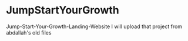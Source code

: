 # JumpStartYourGrowth
Jump-Start-Your-Growth-Landing-Website 
I will upload that project from abdallah's old files
